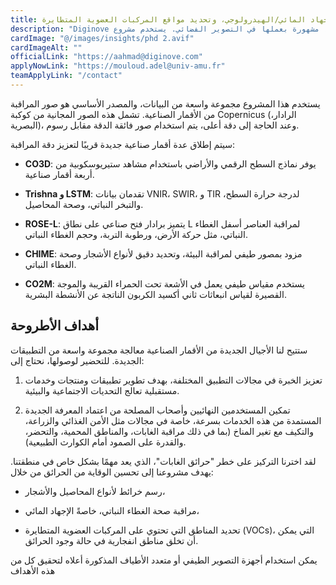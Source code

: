 ```yaml
---
title: تطوير معالجة الصور الطيفية لتحديد أنواع الأشجار، مراقبة الإجهاد المائي/الهيدرولوجي، وتحديد مواقع المركبات العضوية المتطايرة
description: "Diginove هي شركة ابتكارية شابة مقرها في إيكس أون بروفانس، مشهورة بعملها في التصوير الفضائي. يستخدم مشروع TeleCense تقنيات مراقبة الأرض لتقييم توزيع السكان في منطقة معينة. تساهم هذه المعلومات في جهود التعداد، وتخطيط التنمية الإقليمية (بما في ذلك المياه والصرف الصحي، الطاقة، الطرق، الاتصالات، والنقل)، ومراقبة المناطق الطبيعية (مثل الغابات، المحاصيل، والأنهار)، والتنبؤ بتأثير الكوارث الطبيعية على البنية التحتية والسكان."
cardImage: "@/images/insights/phd 2.avif"
cardImageAlt: ""
officialLink: "https://aahmad@diginove.com"
applyNowLink: "https://mouloud.adel@univ-amu.fr"
teamApplyLink: "/contact"
---
```


يستخدم هذا المشروع مجموعة واسعة من البيانات، والمصدر الأساسي هو صور المراقبة من الأقمار الصناعية. تشمل هذه الصور المجانية من كوكبة Copernicus (الرادار، البصرية)، وعند الحاجة إلى دقة أعلى، يتم استخدام صور فائقة الدقة مقابل رسوم.

سيتم إطلاق عدة أقمار صناعية جديدة قريبًا لتعزيز دقة المراقبة:

- **CO3D**: يوفر نماذج السطح الرقمي والأراضي باستخدام مشاهد ستيريوسكوبية من أربعة أقمار صناعية.

- **Trishna و LSTM**: تقدمان بيانات VNIR، SWIR، و TIR لدرجة حرارة السطح، والتبخر النباتي، وصحة المحاصيل.

- **ROSE-L**: يتميز برادار فتح صناعي على نطاق L لمراقبة العناصر أسفل الغطاء النباتي، مثل حركة الأرض، ورطوبة التربة، وحجم الغطاء النباتي.

- **CHIME**: مزود بمصور طيفي لمراقبة البيئة، وتحديد دقيق لأنواع الأشجار وصحة الغطاء النباتي.

- **CO2M**: يستخدم مقياس طيفي يعمل في الأشعة تحت الحمراء القريبة والموجة القصيرة لقياس انبعاثات ثاني أكسيد الكربون الناتجة عن الأنشطة البشرية.

## أهداف الأطروحة

ستتيح لنا الأجيال الجديدة من الأقمار الصناعية معالجة مجموعة واسعة من التطبيقات الجديدة. للتحضير لوصولها، نحتاج إلى:

1. تعزيز الخبرة في مجالات التطبيق المختلفة، بهدف تطوير تطبيقات ومنتجات وخدمات مستقبلية تعالج التحديات الاجتماعية والبيئية.

2. تمكين المستخدمين النهائيين وأصحاب المصلحة من اعتماد المعرفة الجديدة المستمدة من هذه الخدمات بسرعة، خاصة في مجالات مثل الأمن الغذائي والزراعة، والتكيف مع تغير المناخ (بما في ذلك مراقبة الغابات، والمناطق المحمية، والتحضر، والقدرة على الصمود أمام الكوارث الطبيعية).

لقد اخترنا التركيز على خطر "حرائق الغابات"، الذي يعد مهمًا بشكل خاص في منطقتنا. يهدف مشروعنا إلى تحسين الوقاية من الحرائق من خلال:

- رسم خرائط لأنواع المحاصيل والأشجار،

- مراقبة صحة الغطاء النباتي، خاصةً الإجهاد المائي،

- تحديد المناطق التي تحتوي على المركبات العضوية المتطايرة (VOCs)، التي يمكن أن تخلق مناطق انفجارية في حالة وجود الحرائق.

يمكن استخدام أجهزة التصوير الطيفي أو متعدد الأطياف المذكورة أعلاه لتحقيق كل من هذه الأهداف
